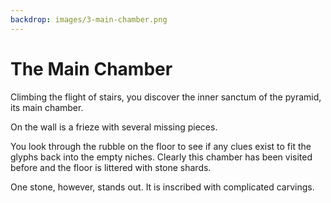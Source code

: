 ```yaml
---
backdrop: images/3-main-chamber.png
---
```


# The Main Chamber

Climbing the flight of stairs, you discover the inner sanctum of the pyramid, its main chamber.

On the wall is a frieze with several missing pieces.

You look through the rubble on the floor to see if any clues exist to fit the glyphs back into the empty niches. Clearly this chamber has been visited before and the floor is littered with stone shards.

One stone, however, stands out. It is inscribed with complicated carvings.

<Item id="14" />

<Page url="700" instructions="You click on the URL that appears next to the glyph's image to get a clue and learn that some of these are called '.ipynb'. It seems to indicate something that you already have consulted." action="Consult your guidebook" condition="14" />